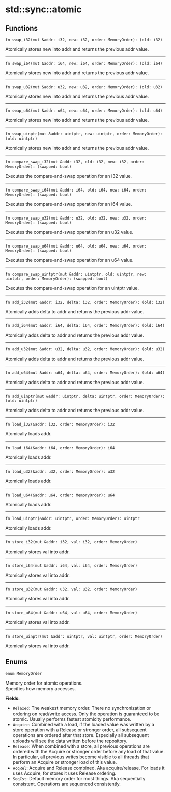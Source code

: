 # std::sync::atomic
## Functions
```
fn swap_i32(mut &addr: i32, new: i32, order: MemoryOrder): (old: i32)
```
Atomically stores new into addr and returns the previous addr value.

---

```
fn swap_i64(mut &addr: i64, new: i64, order: MemoryOrder): (old: i64)
```
Atomically stores new into addr and returns the previous addr value.

---

```
fn swap_u32(mut &addr: u32, new: u32, order: MemoryOrder): (old: u32)
```
Atomically stores new into addr and returns the previous addr value.

---

```
fn swap_u64(mut &addr: u64, new: u64, order: MemoryOrder): (old: u64)
```
Atomically stores new into addr and returns the previous addr value.

---

```
fn swap_uinptr(mut &addr: uintptr, new: uintptr, order: MemoryOrder): (old: uintptr)
```
Atomically stores new into addr and returns the previous addr value.

---

```
fn compare_swap_i32(mut &addr i32, old: i32, new: i32, order: MemoryOrder): (swapped: bool)
```
Executes the compare-and-swap operation for an i32 value.

---

```
fn compare_swap_i64(mut &addr: i64, old: i64, new: i64, order: MemoryOrder): (swapped: bool)
```
Executes the compare-and-swap operation for an i64 value.

---

```
fn compare_swap_u32(mut &addr: u32, old: u32, new: u32, order: MemoryOrder): (swapped: bool)
```
Executes the compare-and-swap operation for an u32 value.

---

```
fn compare_swap_u64(mut &addr: u64, old: u64, new: u64, order: MemoryOrder): (swapped: bool)
```
Executes the compare-and-swap operation for an u64 value.

---

```
fn compare_swap_uintptr(mut &addr: uintptr, old: uintptr, new: uintptr, order: MemoryOrder): (swapped: bool)
```
Executes the compare-and-swap operation for an uintptr value.

---

```
fn add_i32(mut &addr: i32, delta: i32, order: MemoryOrder): (old: i32)
```
Atomically adds delta to addr and returns the previous addr value.

---

```
fn add_i64(mut &addr: i64, delta: i64, order: MemoryOrder): (old: i64)
```
Atomically adds delta to addr and returns the previous addr value.

---

```
fn add_u32(mut &addr: u32, delta: u32, order: MemoryOrder): (old: u32)
```
Atomically adds delta to addr and returns the previous addr value.

---

```
fn add_u64(mut &addr: u64, delta: u64, order: MemoryOrder): (old: u64)
```
Atomically adds delta to addr and returns the previous addr value.

---

```
fn add_uinptr(mut &addr: uintptr, delta: uintptr, order: MemoryOrder): (old: uintptr)
```
Atomically adds delta to addr and returns the previous addr value.

---

```
fn load_i32(&addr: i32, order: MemoryOrder): i32
```
Atomically loads addr.

---

```
fn load_i64(&addr: i64, order: MemoryOrder): i64
```
Atomically loads addr.

---

```
fn load_u32(&addr: u32, order: MemoryOrder): u32
```
Atomically loads addr.

---

```
fn load_u64(&addr: u64, order: MemoryOrder): u64
```
Atomically loads addr.

---

```
fn load_uinptr(&addr: uintptr, order: MemoryOrder): uintptr
```
Atomically loads addr.

---

```
fn store_i32(mut &addr: i32, val: i32, order: MemoryOrder)
```
Atomically stores val into addr.

---

```
fn store_i64(mut &addr: i64, val: i64, order: MemoryOrder)
```
Atomically stores val into addr.

---

```
fn store_u32(mut &addr: u32, val: u32, order: MemoryOrder)
```
Atomically stores val into addr.

---

```
fn store_u64(mut &addr: u64, val: u64, order: MemoryOrder)
```
Atomically stores val into addr.

---

```
fn store_uinptr(mut &addr: uintptr, val: uintptr, order: MemoryOrder)
```
Atomically stores val into addr.

## Enums
`enum MemoryOrder`

Memory order for atomic operations. \
Specifies how memory accesses.

**Fields:**
- `Relaxed`:  The weakest memory order. There no synchronization or ordering on read/write access. Only the operation is guaranteed to be atomic. Usually performs fastest atomicity performance.
- `Acquire`: Combined with a load, if the loaded value was written by a store operation with a Release or stronger order, all subsequent operations are ordered after that store. Especially all subsequent uploads will see the data written before the repository.
- `Release`: When combined with a store, all previous operations are ordered with the Acquire or stronger order before any load of that value. In particular, all previous writes become visible to all threads that perform an Acquire or stronger load of this value.
- `AcqRel`: Acquire and Release combined. Aka acquire/release. For loads it uses Acquire, for stores it uses Release ordering.
- `SeqCst`: Default memory order for most things. Aka sequentially consistent. Operations are sequenced consistently.
